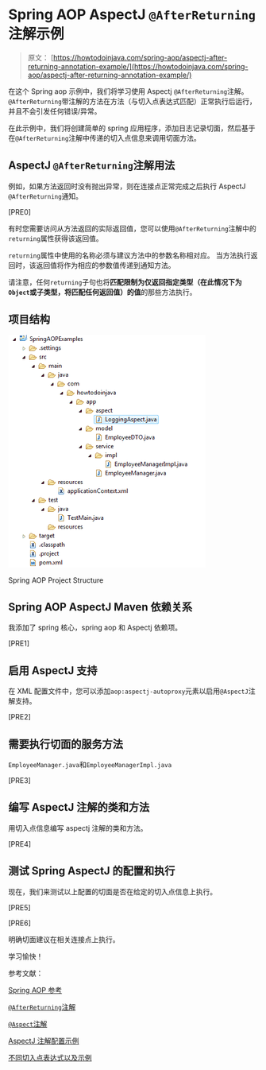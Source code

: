# Spring AOP AspectJ `@AfterReturning`注解示例

> 原文： [https://howtodoinjava.com/spring-aop/aspectj-after-returning-annotation-example/](https://howtodoinjava.com/spring-aop/aspectj-after-returning-annotation-example/)

在这个 Spring aop 示例中，我们将学习使用 Aspectj `@AfterReturning`注解。 `@AfterReturning`带注解的方法在方法（与切入点表达式匹配）正常执行后运行，并且不会引发任何错误/异常。

在此示例中，我们将创建简单的 spring 应用程序，添加日志记录切面，然后基于在`@AfterReturning`注解中传递的切入点信息来调用切面方法。

## AspectJ `@AfterReturning`注解用法

例如，如果方法返回时没有抛出异常，则在连接点正常完成之后执行 AspectJ `@AfterReturning`通知。

[PRE0]

有时您需要访问从方法返回的实际返回值，您可以使用`@AfterReturning`注解中的`returning`属性获得该返回值。

`returning`属性中使用的名称必须与建议方法中的参数名称相对应。 当方法执行返回时，该返回值将作为相应的参数值传递到通知方法。

请注意，任何`returning`子句也将**匹配限制为仅返回指定类型（在此情况下为`Object`或子类型，将匹配任何返回值）的值**的那些方法执行。

## 项目结构

![Spring AOP Project Structure](img/89dd27f7d603b5a50cf05e2415f38f6f.jpg)

Spring AOP Project Structure

## Spring AOP AspectJ Maven 依赖关系

我添加了 spring 核心，spring aop 和 Aspectj 依赖项。

[PRE1]

## 启用 AspectJ 支持

在 XML 配置文件中，您可以添加`aop:aspectj-autoproxy`元素以启用`@AspectJ`注解支持。

[PRE2]

## 需要执行切面的服务方法

`EmployeeManager.java`和`EmployeeManagerImpl.java`

[PRE3]

## 编写 AspectJ 注解的类和方法

用切入点信息编写 aspectj 注解的类和方法。

[PRE4]

## 测试 Spring AspectJ 的配置和执行

现在，我们来测试以上配置的切面是否在给定的切入点信息上执行。

[PRE5]

[PRE6]

明确切面建议在相关连接点上执行。

学习愉快！

参考文献：

[Spring AOP 参考](https://docs.spring.io/spring/docs/current/spring-framework-reference/html/aop.html)

[`@AfterReturning`注解](https://eclipse.org/aspectj/doc/next/aspectj5rt-api/org/aspectj/lang/annotation/AfterReturning.html)

[`@Aspect`注解](https://eclipse.org/aspectj/doc/next/aspectj5rt-api/org/aspectj/lang/annotation/Aspect.html)

[AspectJ 注解配置示例](//howtodoinjava.com/spring/spring-aop/spring-aop-aspectj-example-tutorial-using-annotation-config/)

[不同切入点表达式以及示例](//howtodoinjava.com/spring/spring-aop/writing-spring-aop-aspectj-pointcut-expressions-with-examples/)